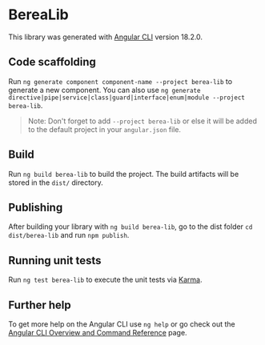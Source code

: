 # BereaLib

This library was generated with [Angular CLI](https://github.com/angular/angular-cli) version 18.2.0.

## Code scaffolding

Run `ng generate component component-name --project berea-lib` to generate a new component. You can also use `ng generate directive|pipe|service|class|guard|interface|enum|module --project berea-lib`.
> Note: Don't forget to add `--project berea-lib` or else it will be added to the default project in your `angular.json` file. 

## Build

Run `ng build berea-lib` to build the project. The build artifacts will be stored in the `dist/` directory.

## Publishing

After building your library with `ng build berea-lib`, go to the dist folder `cd dist/berea-lib` and run `npm publish`.

## Running unit tests

Run `ng test berea-lib` to execute the unit tests via [Karma](https://karma-runner.github.io).

## Further help

To get more help on the Angular CLI use `ng help` or go check out the [Angular CLI Overview and Command Reference](https://angular.dev/tools/cli) page.
